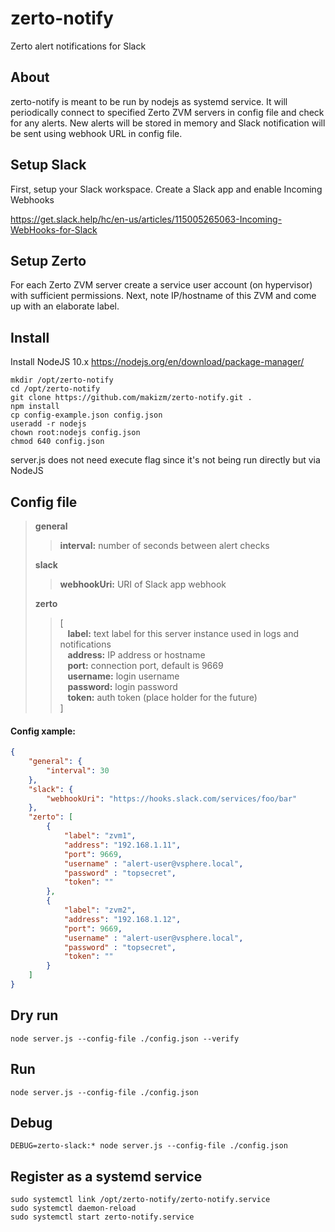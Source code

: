 # zerto-notify
Zerto alert notifications for Slack

## About
zerto-notify is meant to be run by nodejs as systemd service. It will periodically connect to specified Zerto ZVM servers in config file and check for any alerts. New alerts will be stored in memory and Slack notification will be sent using webhook URL in config file.

## Setup Slack
First, setup your Slack workspace. Create a Slack app and enable Incoming Webhooks

https://get.slack.help/hc/en-us/articles/115005265063-Incoming-WebHooks-for-Slack

## Setup Zerto
For each Zerto ZVM server create a service user account (on hypervisor) with sufficient permissions. Next, note IP/hostname of this ZVM and come up with an elaborate label.

## Install
Install NodeJS 10.x https://nodejs.org/en/download/package-manager/

```
mkdir /opt/zerto-notify
cd /opt/zerto-notify
git clone https://github.com/makizm/zerto-notify.git .
npm install
cp config-example.json config.json
useradd -r nodejs
chown root:nodejs config.json
chmod 640 config.json
```

server.js does not need execute flag since it's not being run directly but via NodeJS

## Config file

> <b>general</b>
>> <b>interval:</b> number of seconds between alert checks
>
> <b>slack</b>
>> <b>webhookUri:</b> URI of Slack app webhook
>
> <b>zerto</b>
>> [<br />
>> &nbsp;&nbsp; <b>label:</b> text label for this server instance used in logs and notifications<br />
>> &nbsp;&nbsp; <b>address:</b> IP address or hostname<br />
>> &nbsp;&nbsp; <b>port:</b> connection port, default is 9669<br />
>> &nbsp;&nbsp; <b>username:</b> login username<br />
>> &nbsp;&nbsp; <b>password:</b> login password<br />
>> &nbsp;&nbsp; <b>token:</b> auth token (place holder for the future) <br />
>> ]

#### Config xample:
```json
{
    "general": {
        "interval": 30
    },
    "slack": {
        "webhookUri": "https://hooks.slack.com/services/foo/bar"
    },
    "zerto": [
        {
            "label": "zvm1",
            "address": "192.168.1.11",
            "port": 9669,
            "username" : "alert-user@vsphere.local",
            "password" : "topsecret",
            "token": ""
        },
        {
            "label": "zvm2",
            "address": "192.168.1.12",
            "port": 9669,
            "username" : "alert-user@vsphere.local",
            "password" : "topsecret",
            "token": ""
        }
    ]
}
```

## Dry run
```
node server.js --config-file ./config.json --verify
```

## Run
```
node server.js --config-file ./config.json
```

## Debug
```
DEBUG=zerto-slack:* node server.js --config-file ./config.json
```

## Register as a systemd service
```
sudo systemctl link /opt/zerto-notify/zerto-notify.service
sudo systemctl daemon-reload
sudo systemctl start zerto-notify.service
```
